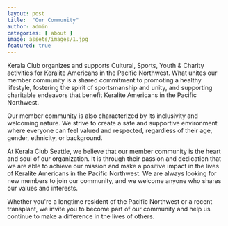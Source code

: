 ```yaml
---
layout: post
title:  "Our Community"
author: admin
categories: [ about ]
image: assets/images/1.jpg
featured: true
---
```


Kerala Club organizes and supports Cultural, Sports, Youth & Charity activities for Keralite Americans in the Pacific Northwest. What unites our member community is a shared commitment to promoting a healthy lifestyle, fostering the spirit of sportsmanship and unity, and supporting charitable endeavors that benefit Keralite Americans in the Pacific Northwest.

Our member community is also characterized by its inclusivity and welcoming nature. We strive to create a safe and supportive environment where everyone can feel valued and respected, regardless of their age, gender, ethnicity, or background.


At Kerala Club Seattle, we believe that our member community is the heart and soul of our organization. It is through their passion and dedication that we are able to achieve our mission and make a positive impact in the lives of Keralite Americans in the Pacific Northwest. We are always looking for new members to join our community, and we welcome anyone who shares our values and interests.

Whether you're a longtime resident of the Pacific Northwest or a recent transplant, we invite you to become part of our community and help us continue to make a difference in the lives of others.
